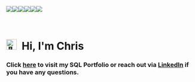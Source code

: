 <img src="https://img.shields.io/badge/sqlite-%23003B57.svg?&style=for-the-badge&logo=sqlite&logoColor=white" /><img src="https://img.shields.io/badge/postgresql-%23336791.svg?&style=for-the-badge&logo=postgresql&logoColor=white" /><img src="https://img.shields.io/badge/mysql-%234479A1.svg?&style=for-the-badge&logo=mysql&logoColor=white" /><img src="https://img.shields.io/badge/microsoft%20excel-%23217346.svg?&style=for-the-badge&logo=microsoft%20excel&logoColor=white" /><img src="https://img.shields.io/badge/tableau-%23E97627.svg?&style=for-the-badge&logo=tableau&logoColor=white" /><img src="https://img.shields.io/badge/python-3670A0?style=for-the-badge&logo=python&logoColor=ffdd54" />
<br><br><br>

# <img src="https://fonts.gstatic.com/s/e/notoemoji/latest/1f44b/512.gif" alt="👋" width="28" >&nbsp; Hi, I'm Chris

### Click [here](https://github.com/chrisburton/SQL) to visit my SQL Portfolio or reach out via [LinkedIn](https://www.linkedin.com/in/imchrisburton) if you have any questions.
